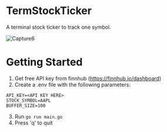 # TermStockTicker
A terminal stock ticker to track one symbol.

![Capture6](https://github.com/user-attachments/assets/4df13059-bdd0-47f8-a988-a7c077c57326)

# Getting Started
1. Get free API key from finnhub (https://finnhub.io/dashboard)
2. Create a .env file with the following parameters:
```
API_KEY=<API KEY HERE>
STOCK_SYMBOL=AAPL
BUFFER_SIZE=100
```
3. Run `go run main.go`
4. Press 'q' to quit
